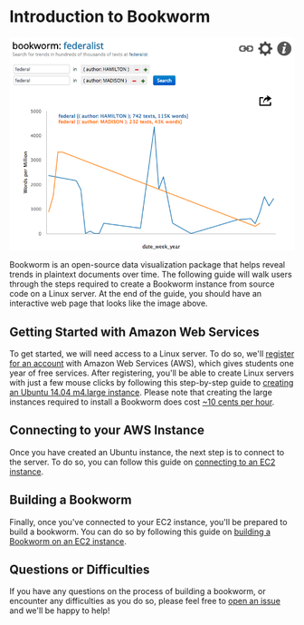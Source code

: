 # Introduction to Bookworm

![bookworm screenshot](./images/federalist.png)

Bookworm is an open-source data visualization package that helps reveal trends in plaintext documents over time. The following guide will walk users through the steps required to create a Bookworm instance from source code on a Linux server. At the end of the guide, you should have an interactive web page that looks like the image above.

## Getting Started with Amazon Web Services

To get started, we will need access to a Linux server. To do so, we'll [register for an account](https://aws.amazon.com/free) with Amazon Web Services (AWS), which gives students one year of free services. After registering, you'll be able to create Linux servers with just a few mouse clicks by following this step-by-step guide to [creating an Ubuntu 14.04 m4.large instance](https://github.com/YaleDHLab/lab-workshops/wiki/Creating-an-EC2-Instance-on-AWS). Please note that creating the large instances required to install a Bookworm does cost [~10 cents per hour](https://github.com/YaleDHLab/lab-workshops/wiki/Building-a-Bookworm-on-an-Ubuntu-14.04-EC2-Instance).

## Connecting to your AWS Instance

Once you have created an Ubuntu instance, the next step is to connect to the server. To do so, you can follow this guide on [connecting to an EC2 instance](https://github.com/YaleDHLab/lab-workshops/wiki/Connecting-to-an-EC2-Instance).

## Building a Bookworm

Finally, once you've connected to your EC2 instance, you'll be prepared to build a bookworm. You can do so by following this guide on [building a Bookworm on an EC2 instance](https://github.com/YaleDHLab/lab-workshops/wiki/Building-a-Bookworm-on-an-Ubuntu-14.04-EC2-Instance).

## Questions or Difficulties

If you have any questions on the process of building a bookworm, or encounter any difficulties as you do so, please feel free to [open an issue](https://github.com/YaleDHLab/lab-workshops/issues) and we'll be happy to help!

